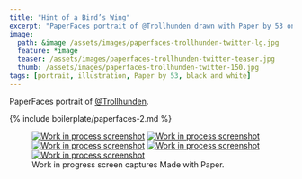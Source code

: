 ```yaml
---
title: "Hint of a Bird’s Wing"
excerpt: "PaperFaces portrait of @Trollhunden drawn with Paper by 53 on an iPad."
image: 
  path: &image /assets/images/paperfaces-trollhunden-twitter-lg.jpg 
  feature: *image
  teaser: /assets/images/paperfaces-trollhunden-twitter-teaser.jpg
  thumb: /assets/images/paperfaces-trollhunden-twitter-150.jpg
tags: [portrait, illustration, Paper by 53, black and white]
---
```


PaperFaces portrait of [@Trollhunden](http://twitter.com/trollhunden).

{% include boilerplate/paperfaces-2.md %}

<figure class="third">
  <a href="{{ site.url }}/assets/images/paperfaces-trollhunden-process-1-lg.jpg"><img src="{{ site.url }}/assets/images/paperfaces-trollhunden-process-1-600.jpg" alt="Work in process screenshot"></a>
  <a href="{{ site.url }}/assets/images/paperfaces-trollhunden-process-2-lg.jpg"><img src="{{ site.url }}/assets/images/paperfaces-trollhunden-process-2-600.jpg" alt="Work in process screenshot"></a>
  <a href="{{ site.url }}/assets/images/paperfaces-trollhunden-process-3-lg.jpg"><img src="{{ site.url }}/assets/images/paperfaces-trollhunden-process-3-600.jpg" alt="Work in process screenshot"></a>
  <a href="{{ site.url }}/assets/images/paperfaces-trollhunden-process-4-lg.jpg"><img src="{{ site.url }}/assets/images/paperfaces-trollhunden-process-4-600.jpg" alt="Work in process screenshot"></a>
  <a href="{{ site.url }}/assets/images/paperfaces-trollhunden-process-5-lg.jpg"><img src="{{ site.url }}/assets/images/paperfaces-trollhunden-process-5-600.jpg" alt="Work in process screenshot"></a>
  <figcaption>Work in progress screen captures Made with Paper.</figcaption>
</figure>